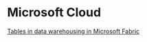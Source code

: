 # Microsoft Cloud


[Tables in data warehousing in Microsoft Fabric](https://learn.microsoft.com/en-us/fabric/data-warehouse/tables)